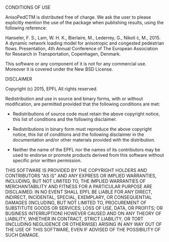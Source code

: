 CONDITIONS OF USE

AnisoPedCTM is distributed free of charge. We ask the user to please explicitly mention the use of the package when publishing results, using the following reference:

Hanseler, F. S., Lam, W. H. K., Bierlaire, M., Lederrey, G., Nikoli ́c, M., 2015. A dynamic network loading model for anisotropic and congested pedestrian flows. Presentation, 4th Annual Conference of The European Association for Research in Transportation, Copenhagen, Denmark.

This software or any component of it is not for any commercial use. Moreover it is covered under the New BSD License.

DISCLAIMER

Copyright (c) 2015, EPFL
All rights reserved.

Redistribution and use in source and binary forms, with or without
modification, are permitted provided that the following conditions are met:
    
* Redistributions of source code must retain the above copyright notice, this list of conditions and the following disclaimer.
    
* Redistributions in binary form must reproduce the above copyright notice, this list of conditions and the following disclaimer in the documentation and/or other materials provided with the distribution.
    
* Neither the name of the EPFL nor the names of its contributors may be used to endorse or promote products derived from this software without specific prior written permission.

THIS SOFTWARE IS PROVIDED BY THE COPYRIGHT HOLDERS AND CONTRIBUTORS "AS IS" AND ANY EXPRESS OR IMPLIED WARRANTIES, INCLUDING, BUT NOT LIMITED TO, THE IMPLIED WARRANTIES OF MERCHANTABILITY AND FITNESS FOR A PARTICULAR PURPOSE ARE DISCLAIMED. IN NO EVENT SHALL EPFL BE LIABLE FOR ANY DIRECT, INDIRECT, INCIDENTAL, SPECIAL, EXEMPLARY, OR CONSEQUENTIAL DAMAGES (INCLUDING, BUT NOT LIMITED TO, PROCUREMENT OF SUBSTITUTE GOODS OR SERVICES; LOSS OF USE, DATA, OR PROFITS; OR BUSINESS INTERRUPTION) HOWEVER CAUSED AND ON ANY THEORY OF LIABILITY, WHETHER IN CONTRACT, STRICT LIABILITY, OR TORT (INCLUDING NEGLIGENCE OR OTHERWISE) ARISING IN ANY WAY OUT OF THE USE OF THIS SOFTWARE, EVEN IF ADVISED OF THE POSSIBILITY OF SUCH DAMAGE.
